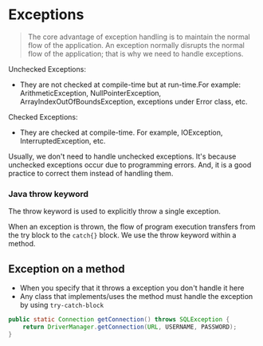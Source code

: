 # Exceptions

> The core advantage of exception handling is to maintain the normal flow of the application. An exception normally disrupts the normal flow of the application; that is why we need to handle exceptions.

Unchecked Exceptions:

- They are not checked at compile-time but at run-time.For example: ArithmeticException, NullPointerException, ArrayIndexOutOfBoundsException, exceptions under Error class, etc.

Checked Exceptions:

- They are checked at compile-time. For example, IOException, InterruptedException, etc.

Usually, we don't need to handle unchecked exceptions. It's because unchecked exceptions occur due to programming errors. And, it is a good practice to correct them instead of handling them.

### Java throw keyword

The throw keyword is used to explicitly throw a single exception.

When an exception is thrown, the flow of program execution transfers from the try block to the `catch{}` block. We use the throw keyword within a method.

## Exception on a method

- When you specify that it throws a exception you don't handle it here
- Any class that implements/uses the method must handle the exception by using `try-catch-block`

```java
public static Connection getConnection() throws SQLException {
    return DriverManager.getConnection(URL, USERNAME, PASSWORD);
}
```
